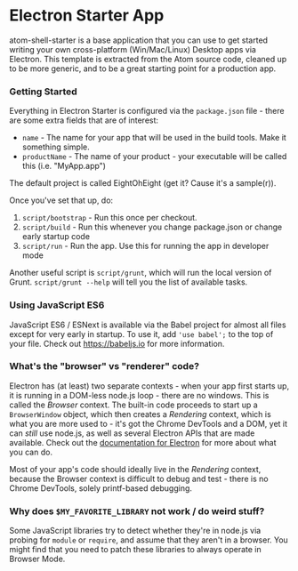 # Electron Starter App

atom-shell-starter is a base application that you can use to get started writing your own cross-platform (Win/Mac/Linux) Desktop apps via Electron. This template is extracted from the Atom source code, cleaned up to be more generic, and to be a great starting point for a production app.

### Getting Started

Everything in Electron Starter is configured via the `package.json` file - there are some extra fields that are of interest:

* `name` - The name for your app that will be used in the build tools. Make it something simple.
* `productName` - The name of your product - your executable will be called this (i.e. "MyApp.app")

The default project is called EightOhEight (get it? Cause it's a sample(r)).

Once you've set that up, do:

1. `script/bootstrap` - Run this once per checkout.
2. `script/build` - Run this whenever you change package.json or change early startup code
3. `script/run` - Run the app. Use this for running the app in developer mode

Another useful script is `script/grunt`, which will run the local version of Grunt. `script/grunt --help` will tell you the list of available tasks.

### Using JavaScript ES6

JavaScript ES6 / ESNext is available via the Babel project for almost all files except for very early in startup. To use it, add `'use babel';` to the top of your file. Check out https://babeljs.io for more information. 

### What's the "browser" vs "renderer" code?

Electron has (at least) two separate contexts - when your app first starts up, it is running in a DOM-less node.js loop - there are no windows. This is called the *Browser* context. The built-in code proceeds to start up a `BrowserWindow` object, which then creates a *Rendering* context, which is what you are more used to - it's got the Chrome DevTools and a DOM, yet it can *still* use node.js, as well as several Electron APIs that are made available. Check out the [documentation for Electron](https://github.com/atom/atom-shell/tree/master/docs/api) for more about what you can do.

Most of your app's code should ideally live in the *Rendering* context, because the Browser context is difficult to debug and test - there is no Chrome DevTools, solely printf-based debugging.

### Why does `$MY_FAVORITE_LIBRARY` not work / do weird stuff?

Some JavaScript libraries try to detect whether they're in node.js via probing for `module` or `require`, and assume that they aren't in a browser. You might find that you need to patch these libraries to always operate in Browser Mode.
